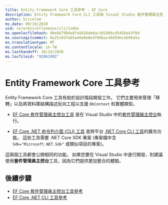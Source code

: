 ```yaml
---
title: Entity Framework Core 工具參考 - EF Core
description: Entity Framework Core CLI 工具與 Visual Studio 套件管理員主控台的參考指南
author: bricelam
ms.date: 09/19/2018
uid: core/miscellaneous/cli/index
ms.openlocfilehash: 90e8d799de8fa9426de6ac3d286bcd5458a43f0d
ms.sourcegitcommit: 0a25c03fa65ae6e0e0e3f66bac48d59eceb96a5a
ms.translationtype: MT
ms.contentlocale: zh-TW
ms.lasthandoff: 10/14/2020
ms.locfileid: "92061992"
---
```

# <a name="entity-framework-core-tools-reference"></a>Entity Framework Core 工具參考

Entity Framework Core 工具有助於設計階段開發工作。 它們主要用來管理「移轉」以及將資料庫結構描述反向工程以支援 `DbContext` 和實體類型。

* [EF Core 套件管理員主控台工具](xref:core/miscellaneous/cli/powershell) 是在 Visual Studio 中的[套件管理器主控台](/nuget/tools/package-manager-console)執行。

* [EF Core .NET 命令列介面 (CLI) 工具](xref:core/miscellaneous/cli/dotnet) 是跨平台 [.NET Core CLI 工具](/dotnet/core/tools/)的擴充功能。 這些工具需要 .NET Core SDK 專案 (專案檔中含 `Sdk="Microsoft.NET.Sdk"` 或類似項目的專案)。

這兩個工具都會公開相同的功能。 如果您要在 Visual Studio 中進行開發，則建議使用**套件管理員主控台**工具，因為它們提供更加整合的體驗。

## <a name="next-steps"></a>後續步驟

* [EF Core 套件管理員主控台工具參考](xref:core/miscellaneous/cli/powershell)
* [EF Core .NET CLI 工具參考](xref:core/miscellaneous/cli/dotnet)
